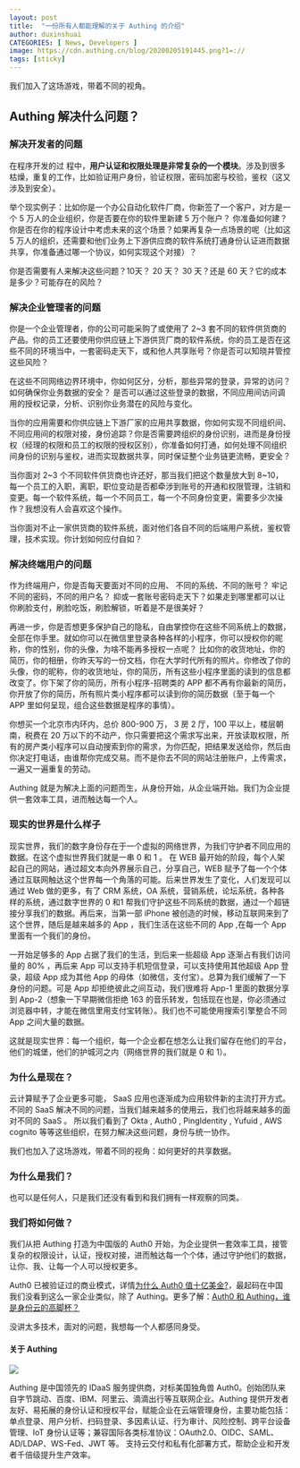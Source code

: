 ```yaml
---
layout: post
title:  "一份所有人都能理解的关于 Authing 的介绍"
author: duxinshuai
CATEGORIES: [ News, Developers ]
image: https://cdn.authing.cn/blog/20200205191445.png?1=://
tags: [sticky]
---
```


我们加入了这场游戏，带着不同的视角。

## Authing 解决什么问题？

### 解决开发者的问题

在程序开发的过	程中，**用户认证和权限处理是非常复杂的一个模块**。涉及到很多枯燥，重复的工作，比如验证用户身份，验证权限，密码加密与校验，鉴权（这又涉及到安全）。

举个现实例子：比如你是一个办公自动化软件厂商，你新签了一个客户，对方是一个 5 万人的企业组织，你是否要在你的软件里新建 5 万个账户？ 你准备如何建？ 你是否在你的程序设计中考虑未来的这个场景？如果再复杂一点场景的呢（比如这 5 万人的组织，还需要和他们业务上下游供应商的软件系统打通身份认证进而数据共享，你准备通过哪一个协议，如何实现这个对接）？

你是否需要有人来解决这些问题？10天？ 20 天？ 30 天？还是 60 天？它的成本是多少？可能存在的风险？

### 解决企业管理者的问题

你是一个企业管理者，你的公司可能采购了或使用了 2~3 套不同的软件供货商的产品。你的员工还要使用你供应链上下游供货厂商的软件系统，你的员工是否在这些不同的环境当中，一套密码走天下，或和他人共享账号？你是否可以知晓并管控这些风险？

在这些不同网络边界环境中，你如何区分，分析，那些异常的登录，异常的访问？如何确保你业务数据的安全？ 是否可以通过这些登录的数据，不同应用间访问调用的授权记录，分析、识别你业务潜在的风险与变化。

当你的应用需要和你供应链上下游厂家的应用共享数据，你如何实现不同组织间、不同应用间的权限对接，身份追踪？你是否需要跨组织的身份识别，进而是身份授权（经理的权限和员工的权限的授权区别），你准备如何打通，如何处理不同组织间身份的识别与鉴权，进而实现数据共享，同时保证整个业务链更流畅，更安全？

当你面对 2~3 个不同软件供货商也许还好，那当我们把这个数量放大到 8~10，每一个员工的入职，离职，职位变动是否都牵涉到账号的开通和权限管理，注销和变更。每一个软件系统，每一个不同员工，每一个不同身份变更，需要多少次操作？我想没有人会喜欢这个操作。

当你面对不止一家供货商的软件系统，面对他们各自不同的后端用户系统，鉴权管理，技术实现。你计划如何应付自如？

### 解决终端用户的问题

作为终端用户，你是否每天要面对不同的应用、 不同的系统、不同的账号？ 牢记不同的密码，不同的用户名？ 抑或一套账号密码走天下？如果走到哪里都可以让你刷脸支付，刷脸吃饭，刷脸解锁，听着是不是很美好？

再进一步，你是否想更多保护自己的隐私，自由掌控你在这些不同系统上的数据，全部在你手里。就如你可以在微信里登录各种各样的小程序，你可以授权你的昵称，你的性别，你的头像，为啥不能再多授权一点呢？ 比如你的收货地址，你的简历，你的相册，你昨天写的一份文档，你在大学时代所有的照片。你修改了你的头像，你的昵称，你的收货地址，你的简历，所有这些小程序里面的读到的信息都改变了。你下架了你的简历，所有小程序-招聘类的 APP 都不再有你最新的简历，你开放了你的简历，所有照片类小程序都可以读到你的简历数据（至于每一个 APP 里如何呈现，组合这些数据是程序的事情）。

你想买一个北京市内环内，总价 800-900 万， 3 房 2 厅，100 平以上，楼层朝南，税费在 20 万以下的不动产，你只需要把这个需求写出来，开放读取权限，所有的房产类小程序可以自动搜索到你的需求，为你匹配，把结果发送给你，然后由你决定打电话，由谁帮你完成交易。而不是你去不同的网站注册账户，上传需求，一遍又一遍重复的劳动。

Authing 就是为解决上面的问题而生，从身份开始，从企业端开始。我们为企业提供一套效率工具，进而触达每一个人。

### 现实的世界是什么样子

现实世界，我们的数字身份存在于一个虚拟的网络世界，为我们守护者不同应用的数据。在这个虚拟世界我们就是一串 0 和 1 。 在 WEB 最开始的阶段，每个人架起自己的网站，通过超文本向外界展示自己，分享自己，WEB 赋予了每一个个体通过互联网触达这个世界每一个角落的可能。后来世界发生了变化，人们发现可以通过 Web 做的更多，有了 CRM 系统，OA 系统，营销系统，论坛系统，各种各样的系统，通过数字世界的 0 和1 帮我们守护这些不同系统的数据，通过一个超链接分享我们的数据。再后来，当第一部 iPhone 被创造的时候，移动互联网来到了这个世界，随后是越来越多的 App ，我们生活在这些不同的 App ,在每一个 App 里面有一个我们的身份。

一开始足够多的 App 占据了我们的生活，到后来一些超级 App 逐渐占有我们访问量的 80% ，再后来 App 可以支持手机短信登录，可以支持使用其他超级 App 登录，超级 App 成为其他 App 的母体（如微信，支付宝）。总算为我们缓解了一下身份的问题。可是 App 却拒绝彼此之间互动，我们很难将 App-1 里面的数据分享到 App-2（想象一下早期微信拒绝 163 的音乐转发，包括现在也是，你必须通过浏览器中转，才能在微信里用支付宝转账）。我们也不可能使用搜索引擎整合不同 App 之间大量的数据。

这就是现实世界：每一个组织，每一个企业都在想怎么让我们留存在他们的平台，他们的城堡，他们的护城河之内（网络世界的我们就是 0 和 1）。

### 为什么是现在？

云计算赋予了企业更多可能， SaaS 应用也逐渐成为应用软件新的主流打开方式。 不同的 SaaS 解决不同的问题，当我们越来越多的使用云，我们也将越来越多的面对不同的 SaaS 。 所以我们看到了 Okta , Auth0 , PingIdentity , Yufuid , AWS cognito 等等这些组织，在努力解决这些问题，身份与统一协作。

我们也加入了这场游戏，带着不同的视角：如何更好的共享数据。

### 为什么是我们？

也可以是任何人，只是我们还没有看到和我们拥有一样观察的同类。

### 我们将如何做？

我们从把 Authing 打造为中国版的 Auth0 开始，为企业提供一套效率工具，接管复杂的权限设计，认证，授权对接，进而触达每一个个体，通过守护他们的数据，让你、我、让每一个人可以授权更多。

Auth0 已被验证过的商业模式，详情[为什么 Auth0 值十亿美金?](https://mp.weixin.qq.com/s/xxgKGwCBMQjS6nKB2tYVgg)，最起码在中国我们没看到这么一家企业类似，除了 Authing。更多了解：[Auth0 和 Authing，谁是身份云的高脚杯？](https://mp.weixin.qq.com/s?__biz=MzU1OTk1NjU4MA==&mid=2247483911&idx=1&sn=fc9b87a2dab0bdab560abaf1f599524c&chksm=fc0e150ccb799c1ad23a2964d407ed139d64598a40dee8f6ef1e2f5e5bdc6046a3431040d580&token=493708779&lang=zh_CN#rd)

没讲太多技术，面对的问题，我想每一个人都感同身受。

#### 关于 Authing

![](https://cdn.authing.cn/blog/20200205182918.png)

Authing 是中国领先的 IDaaS 服务提供商，对标美国独角兽 Auth0。创始团队来自字节跳动、百度、IBM、阿里云、滴滴出行等互联网企业。Authing 提供开发者友好、易拓展的身份认证和授权平台，赋能企业在云端管理身份，主要功能包括：单点登录、用户分析、扫码登录、多因素认证、行为审计、风险控制、跨平台设备管理、IoT 身份认证等；兼容国际各类标准协议：OAuth2.0、OIDC、SAML、AD/LDAP、WS-Fed、JWT 等。 支持云交付和私有化部署方式，帮助企业和开发者千倍级提升生产效率。
